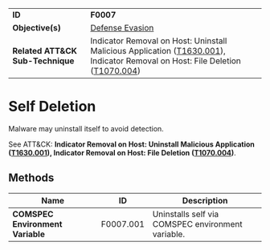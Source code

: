 |||
|---|---|
|**ID**|**F0007**|
|**Objective(s)**|[Defense Evasion](../defense-evasion)|
|**Related ATT&CK Sub-Technique**|Indicator Removal on Host: Uninstall Malicious Application ([T1630.001](https://attack.mitre.org/techniques/T1630/001/)), Indicator Removal on Host: File Deletion ([T1070.004](https://attack.mitre.org/techniques/T1070/004/))|


Self Deletion
=============
Malware may uninstall itself to avoid detection. 

See ATT&CK: **Indicator Removal on Host: Uninstall Malicious Application ([T1630.001](https://attack.mitre.org/techniques/T1630/001/)), Indicator Removal on Host: File Deletion ([T1070.004](https://attack.mitre.org/techniques/T1070/004/))**.

Methods
-------
|Name|ID|Description|
|---|---|---|
|**COMSPEC Environment Variable**|F0007.001|Uninstalls self via COMSPEC environment variable.|
